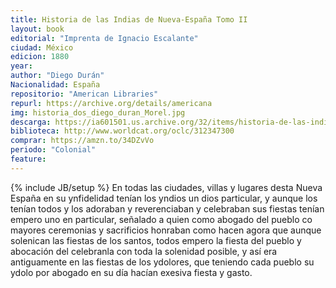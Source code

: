 ```yaml
---
title: Historia de las Indias de Nueva-España Tomo II
layout: book
editorial: "Imprenta de Ignacio Escalante"
ciudad: México
edicion: 1880
year: 
author: "Diego Durán"
Nacionalidad: España
repositorio: "American Libraries"
repurl: https://archive.org/details/americana
img: historia_dos_diego_duran_Morel.jpg
descarga: https://ia601501.us.archive.org/32/items/historia-de-las-indias-de-nueva-espana-tomo-ii/Historia%20De%20Las%20Indias%20De%20Nueva%20Espa%C3%B1a%20Tomo%20II.pdf
biblioteca: http://www.worldcat.org/oclc/312347300
comprar: https://amzn.to/34DZvVo
periodo: "Colonial"
feature: 
---
```

{% include JB/setup %}
En todas las ciudades, villas y lugares desta Nueva España en su ynfidelidad tenían los yndios un dios particular, y aunque los tenían todos y los adoraban y reverenciaban y celebraban sus fiestas tenían empero uno en particular, señalado a quien como abogado del pueblo co mayores ceremonias y sacrificios honraban como hacen agora que aunque solenican las fiestas de los santos, todos empero la fiesta del pueblo y abocación del celebranla con toda la solenidad posible, y así era antiguamente en las fiestas de los ydolores, que teniendo cada pueblo su ydolo por abogado en su día hacían exesiva fiesta y gasto.
